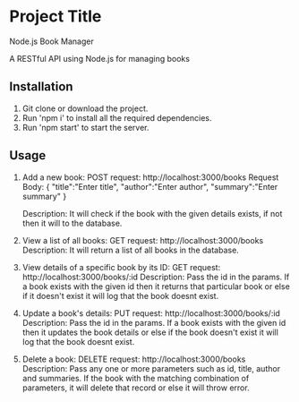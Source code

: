 # Project Title

Node.js Book Manager

A RESTful API using Node.js for managing books

## Installation

1. Git clone or download the project.
2. Run 'npm i' to install all the required dependencies.
3. Run 'npm start' to start the server.

## Usage

1. Add a new book: 
    POST request: http://localhost:3000/books
    Request Body:
    {
        "title":"Enter title",
        "author":"Enter author",
        "summary":"Enter summary"
    }

    Description: It will check if the book with the given details exists, if not then it will to the database.

2. View a list of all books:
    GET request: http://localhost:3000/books
    Description: It will return a list of all books in the database.

3. View details of a specific book by its ID:
    GET request: http://localhost:3000/books/:id
    Description: Pass the id in the params. If a book exists with the given id then it returns that particular book or else if it doesn't exist it will log that the book doesnt exist.

4. Update a book's details:
    PUT request: http://localhost:3000/books/:id
    Description: Pass the id in the params. If a book exists with the given id then it updates the book details or else if the book doesn't exist it will log that the book doesnt exist.

5. Delete a book:
    DELETE request: http://localhost:3000/books
    Description: Pass any one or more parameters such as id, title, author and summaries. If the book with the matching combination of parameters, it will delete that record or else it will throw error.